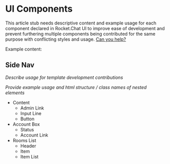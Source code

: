 # UI Components

This article stub needs descriptive content and example usage for each component declared in Rocket.Chat UI to improve ease of development and prevent furthering multiple components being contributed for the same purpose with conflicting styles and usage. [Can you help?](https://docs.rocket.chat/contributing/)

Example content:

## Side Nav

_Describe usage for template development contributions_

_Provide example usage and html structure / class names of nested elements_

- Content
    - Admin Link
    - Input Line
    - Button
- Account Box
    - Status
    - Account Link
- Rooms List
    - Header
    - Item
    - Item List
